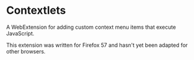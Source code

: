 # Contextlets
A WebExtension for adding custom context menu items that execute JavaScript.

This extension was written for Firefox 57 and hasn't yet been adapted for other browsers.
